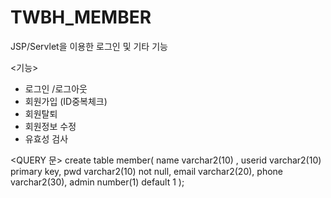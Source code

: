 # TWBH_MEMBER
JSP/Servlet을 이용한 로그인 및 기타 기능

<기능>
- 로그인 /로그아웃
- 회원가입 (ID중복체크)
- 회원탈퇴
- 회원정보 수정
- 유효성 검사

<QUERY 문>
create table member(
name varchar2(10) ,
userid varchar2(10) primary key,
pwd varchar2(10) not null,
email varchar2(20),
phone varchar2(30),
admin number(1) default 1
);

